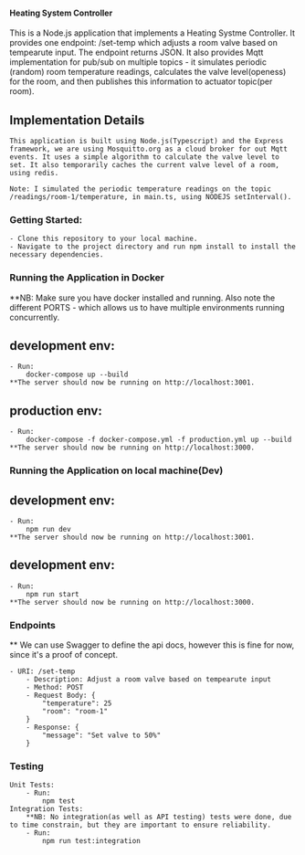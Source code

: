 #### Heating System Controller

This is a Node.js application that implements a Heating Systme Controller. 
It provides one endpoint: /set-temp which adjusts a room valve based on tempearute input. The endpoint returns JSON.
It also provides Mqtt implementation for pub/sub on multiple topics - it simulates periodic (random) room temperature readings, calculates the valve level(openess) for the room, and then publishes this information to actuator topic(per room).

## Implementation Details
    This application is built using Node.js(Typescript) and the Express framework, we are using Mosquitto.org as a cloud broker for out Mqtt events. It uses a simple algorithm to calculate the valve level to set. It also temporarily caches the current valve level of a room, using redis.

    Note: I simulated the periodic temperature readings on the topic /readings/room-1/temperature, in main.ts, using NODEJS setInterval().


### Getting Started:
    - Clone this repository to your local machine.
    - Navigate to the project directory and run npm install to install the necessary dependencies.


### Running the Application in Docker
**NB:
    Make sure you have docker installed and running.
    Also note the different PORTS - which allows us to have multiple environments running concurrently.

## development env:
    - Run:
        docker-compose up --build
    **The server should now be running on http://localhost:3001.

## production env:
    - Run:
        docker-compose -f docker-compose.yml -f production.yml up --build
    **The server should now be running on http://localhost:3000.

<!-- ------------------------------------------------------------------------- -->

### Running the Application on local machine(Dev)
## development env:
    - Run:
        npm run dev
    **The server should now be running on http://localhost:3001.

## development env:
    - Run:
        npm run start
    **The server should now be running on http://localhost:3000.


### Endpoints
** We can use Swagger to define the api docs, however this is fine for now, since it's a proof of concept.

    - URI: /set-temp
        - Description: Adjust a room valve based on tempearute input
        - Method: POST
        - Request Body: {
            "temperature": 25
            "room": "room-1"
        }
        - Response: {
            "message": "Set valve to 50%"
        }


### Testing
    Unit Tests: 
        - Run:
            npm test
    Integration Tests:
        **NB: No integration(as well as API testing) tests were done, due to time constrain, but they are important to ensure reliability.
        - Run:
            npm run test:integration